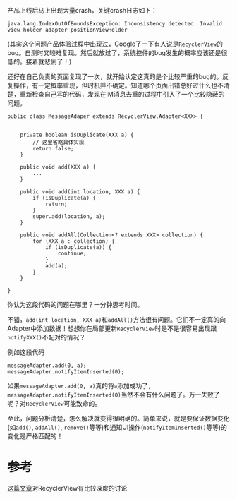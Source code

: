 [Tag]: android

产品上线后马上出现大量crash，关键crash日志如下：

```
java.lang.IndexOutOfBoundsException: Inconsistency detected. Invalid view holder adapter positionViewHolder
```

(其实这个问题产品体验过程中出现过，Google了一下有人说是`RecyclerView`的bug。自测时又较难复现。然后就放过了，系统控件的bug发生的概率应该还是很低的。接着就悲剧了！)

还好在自己负责的页面复现了一次，就开始认定这真的是个比较严重的bug的。反复操作，有一定概率重现，但时机并不确定。知道哪个页面出错总好过什么也不清楚，重新检查自己写的代码，发现在IM消息去重的过程中引入了一个比较隐蔽的问题。

```
public class MessageAdaper extends RecyclerView.Adapter<XXX> {


	private boolean isDuplicate(XXX a) {
		// 这里省略具体实现
		return false;
	}

	public void add(XXX a) {
		...
	}

	public void add(int location, XXX a) {
		if (isDuplicate(a) {
			return;
		}
		super.add(location, a);
	}

	public void addAll(Collection<? extends XXX> collection) {
		for (XXX a : collection) {
			if (isDuplicate(a)) {
				continue;
			}
			add(a);
		}
	}

}
```

你认为这段代码的问题在哪里？一分钟思考时间。

不错，`add(int location, XXX a)`和`addAll()`方法很有问题。它们不一定真的向Adapter中添加数据！想想你在局部更新`RecyclerView`时是不是很容易出现跟`notifyXXX()`不配对的情况？

例如这段代码

```
messageAdapter.add(0, a);
messageAdapter.notifyItemInserted(0);
```

如果`messageAdapter.add(0, a)`真的将`a`添加成功了，`messageAdapter.notifyItemInserted(0)`当然不会有什么问题了。万一失败了呢？对`RecyclerView`可能致命的。

至此，问题分析清楚，怎么解决就变得很明确的。简单来说，就是要保证数据变化(如`add()`, `addAll()`, `remove()`等等)和通知UI操作(`notifyItemInserted()`等等)的变化是严格匹配的！

# 参考
[这篇文章][ref1]对RecyclerView有比较深度的讨论

[ref1]: http://blog.csdn.net/singleton1900/article/details/48369239